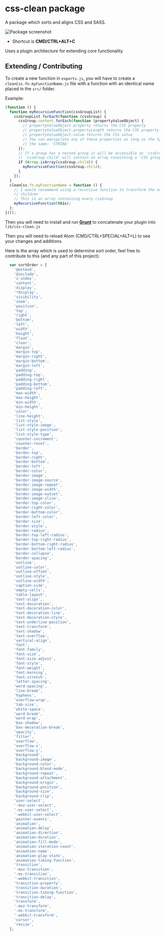 # css-clean package

A package which sorts and aligns CSS and SASS.

![Package screenshot](https://raw.githubusercontent.com/SeanJM/css-clean/master/screenshot-01.png)

- Shortcut is **CMD/CTRL+ALT+C**

Uses a plugin architecture for extending core functionality

## Extending / Contributing

To create a new function in `exports.js`, you will have to create a `cleanCss.fn.myFunctionName.js` file with a function with an identical name placed in the `src/` folder.

Example:

```javascript
(function () {
  function myRecursiveFunction(cssGroupList) {
    cssGroupList.forEach(function (cssGroup) {
      cssGroup.content.forEach(function (propertyValueObject) {
        // propertyValueObject.property returns the CSS property
        // propertyValueObject.propertyLength returns the CSS property length
        // propertyValueObject.value returns the CSS value
        // You can manipulate any of these properties as long as the type stays
        // the same: 'STRING'
      });
      // If a group has a nested group it will be accessible as 'cssGroup.child'
      // 'cssGroup.child' will contain an array conainting a 'CSS group list'
      if (Array.isArray(cssGroup.child)) {
        myRecursiveFunction(cssGroup.child);
      }
    });
  }
  cleanCss.fn.myFunctionName = function () {
    // I would recommend using a recursive function to transform the nested
    // children
    // This is an array containing every cssGroup
    myRecursiveFunction(this);
  };
}());
```

Then you will need to install and run [**Grunt**](http://gruntjs.com/installing-grunt) to concatenate your plugin into `lib/css-clean.js`

Then you will need to reload Atom (CMD/CTRL+SPECIAL+ALT+L) to see your changes and additions.

Here is the array which is used to determine sort order, feel free to contribute to this (and any part of this project):

```javascript
  var sortOrder = [
    '@extend',
    '@include',
    'z-index',
    'content',
    'display',
    '*display',
    'visibility',
    'zoom',
    'position',
    'top',
    'right',
    'bottom',
    'left',
    'width',
    'height',
    'float',
    'clear',
    'margin',
    'margin-top',
    'margin-right',
    'margin-bottom',
    'margin-left',
    'padding',
    'padding-top',
    'padding-right',
    'padding-bottom',
    'padding-left',
    'max-width',
    'max-height',
    'min-width',
    'min-height',
    'color',
    'line-height',
    'list-style',
    'list-style-image',
    'list-style-position',
    'list-style-type',
    'counter-increment',
    'counter-reset',
    'border',
    'border-top',
    'border-right',
    'border-bottom',
    'border-left',
    'border-color',
    'border-image',
    'border-image-source',
    'border-image-repeat',
    'border-image-width',
    'border-image-outset',
    'border-image-slice',
    'border-top-color',
    'border-right-color',
    'border-bottom-color',
    'border-left-color',
    'border-size',
    'border-style',
    'border-radius',
    'border-top-left-radius',
    'border-top-right-radius',
    'border-bottom-right-radius',
    'border-bottom-left-radius',
    'border-collapse',
    'border-spacing',
    'outline',
    'outline-color',
    'outline-offset',
    'outline-style',
    'outline-width',
    'caption-side',
    'empty-cells',
    'table-layout',
    'text-align',
    'text-decoration',
    'text-decoration-color',
    'text-decoration-line',
    'text-decoration-style',
    'text-underline-position',
    'text-transform',
    'text-shadow',
    'text-overflow',
    'vertical-align',
    'font',
    'font-family',
    'font-size',
    'font-size-adjust',
    'font-style',
    'font-weight',
    'font-kerning',
    'font-stretch',
    'letter-spacing',
    'word-spacing',
    'line-break',
    'hyphens',
    'overflow-wrap',
    'tab-size',
    'white-space',
    'word-break',
    'word-wrap',
    'box-shadow',
    'box-decoration-break',
    'opacity',
    'filter',
    'overflow',
    'overflow-x',
    'overflow-y',
    'background',
    'background-image',
    'background-color',
    'background-blend-mode',
    'background-repeat',
    'background-attachment',
    'background-origin',
    'background-position',
    'background-size',
    'background-clip',
    'user-select',
    '-moz-user-select',
    '-ms-user-select',
    '-webkit-user-select',
    'pointer-events',
    'animation',
    'animation-delay',
    'animation-direction',
    'animation-duration',
    'animation-fill-mode',
    'animation-iteration-count',
    'animation-name',
    'animation-play-state',
    'animation-timing-function',
    'transition',
    '-moz-transition',
    '-ms-transition',
    '-webkit-transition',
    'transition-property',
    'transition-duration',
    'transition-timing-function',
    'transition-delay',
    'transform',
    '-moz-transform',
    '-ms-transform',
    '-webkit-transform',
    'cursor',
    'resize',
  ];
```
